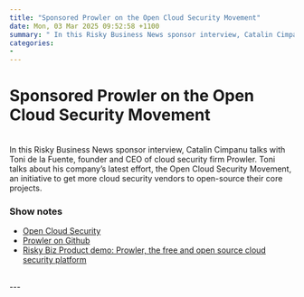 ```yaml
---
title: "Sponsored Prowler on the Open Cloud Security Movement"
date: Mon, 03 Mar 2025 09:52:58 +1100
summary: " In this Risky Business News sponsor interview, Catalin Cimpanu talks with Toni de la Fuente, founder and CEO of cloud security firm"
categories: 
- 
---
```

# Sponsored Prowler on the Open Cloud Security Movement


<br/>
In this Risky Business News sponsor interview, Catalin Cimpanu talks with Toni de la Fuente, founder and CEO of cloud security firm Prowler. Toni talks about his company’s latest effort, the Open Cloud Security Movement, an initiative to get more cloud security vendors to open-source their core projects.

### Show notes

-   [Open Cloud Security](https://www.opencloudsecurity.org)
-   [Prowler on Github](https://github.com/prowler-cloud/prowler)
-   [Risky Biz Product demo: Prowler, the free and open source cloud security platform](https://www.youtube.com/watch?v=aQqqT7LraxI)

<br/>
---
